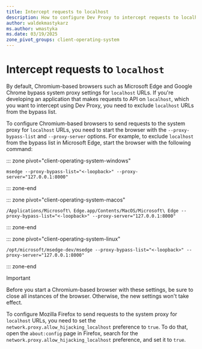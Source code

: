 ```yaml
---
title: Intercept requests to localhost
description: How to configure Dev Proxy to intercept requests to localhost in Chromium browsers
author: waldekmastykarz
ms.author: wmastyka
ms.date: 03/19/2025
zone_pivot_groups: client-operating-system
---
```


# Intercept requests to `localhost`

By default, Chromium-based browsers such as Microsoft Edge and Google Chrome bypass system proxy settings for `localhost` URLs. If you're developing an application that makes requests to API on `localhost`, which you want to intercept using Dev Proxy, you need to exclude `localhost` URLs from the bypass list.

To configure Chromium-based browsers to send requests to the system proxy for `localhost` URLs, you need to start the browser with the `--proxy-bypass-list` and `--proxy-server` options. For example, to exclude `localhost` from the bypass list in Microsoft Edge, start the browser with the following command:

::: zone pivot="client-operating-system-windows"

```console
msedge --proxy-bypass-list="<-loopback>" --proxy-server="127.0.0.1:8000"
```

::: zone-end

::: zone pivot="client-operating-system-macos"

```console
/Applications/Microsoft\ Edge.app/Contents/MacOS/Microsoft\ Edge --proxy-bypass-list="<-loopback>" --proxy-server="127.0.0.1:8000"
```

::: zone-end

::: zone pivot="client-operating-system-linux"

```console
/opt/microsoft/msedge-dev/msedge --proxy-bypass-list="<-loopback>" --proxy-server="127.0.0.1:8000"
```

::: zone-end

> [!IMPORTANT]
> Before you start a Chromium-based browser with these settings, be sure to close all instances of the browser. Otherwise, the new settings won't take effect.

To configure Mozilla Firefox to send requests to the system proxy for `localhost` URLs, you need to set the `network.proxy.allow_hijacking_localhost` preference to `true`. To do that, open the `about:config` page in Firefox, search for the `network.proxy.allow_hijacking_localhost` preference, and set it to `true`.
